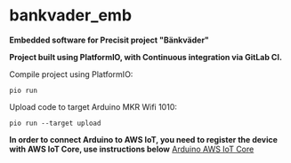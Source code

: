 # bankvader_emb

**Embedded software for Precisit project "Bänkväder"**

**Project built using PlatformIO, with Continuous integration via GitLab CI.**


Compile project using PlatformIO:
```
pio run
```

Upload code to target Arduino MKR Wifi 1010:
```
pio run --target upload
```

**In order to connect Arduino to AWS IoT, you need to register the device with AWS IoT Core, use instructions below**
[Arduino AWS IoT Core](https://create.arduino.cc/projecthub/Arduino_Genuino/securely-connecting-an-arduino-mkr-wifi-1010-to-aws-iot-core-a9f365)
